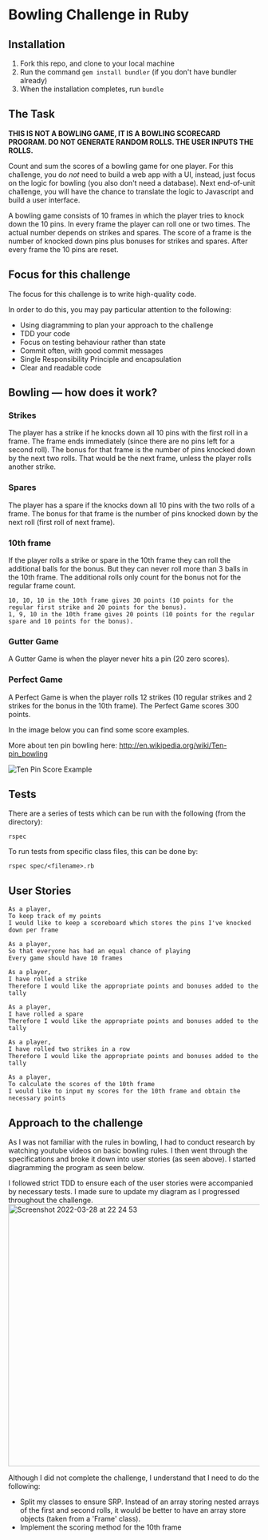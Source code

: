 Bowling Challenge in Ruby
=================

## Installation
1. Fork this repo, and clone to your local machine
2. Run the command `gem install bundler` (if you don't have bundler already)
3. When the installation completes, run `bundle`

## The Task

**THIS IS NOT A BOWLING GAME, IT IS A BOWLING SCORECARD PROGRAM. DO NOT GENERATE RANDOM ROLLS. THE USER INPUTS THE ROLLS.**

Count and sum the scores of a bowling game for one player. For this challenge, you do _not_ need to build a web app with a UI, instead, just focus on the logic for bowling (you also don't need a database). Next end-of-unit challenge, you will have the chance to translate the logic to Javascript and build a user interface.

A bowling game consists of 10 frames in which the player tries to knock down the 10 pins. In every frame the player can roll one or two times. The actual number depends on strikes and spares. The score of a frame is the number of knocked down pins plus bonuses for strikes and spares. After every frame the 10 pins are reset.

## Focus for this challenge
The focus for this challenge is to write high-quality code.

In order to do this, you may pay particular attention to the following:
* Using diagramming to plan your approach to the challenge
* TDD your code
* Focus on testing behaviour rather than state
* Commit often, with good commit messages
* Single Responsibility Principle and encapsulation
* Clear and readable code

## Bowling — how does it work?

### Strikes

The player has a strike if he knocks down all 10 pins with the first roll in a frame. The frame ends immediately (since there are no pins left for a second roll). The bonus for that frame is the number of pins knocked down by the next two rolls. That would be the next frame, unless the player rolls another strike.

### Spares

The player has a spare if the knocks down all 10 pins with the two rolls of a frame. The bonus for that frame is the number of pins knocked down by the next roll (first roll of next frame).

### 10th frame

If the player rolls a strike or spare in the 10th frame they can roll the additional balls for the bonus. But they can never roll more than 3 balls in the 10th frame. The additional rolls only count for the bonus not for the regular frame count.

    10, 10, 10 in the 10th frame gives 30 points (10 points for the regular first strike and 20 points for the bonus).
    1, 9, 10 in the 10th frame gives 20 points (10 points for the regular spare and 10 points for the bonus).

### Gutter Game

A Gutter Game is when the player never hits a pin (20 zero scores).

### Perfect Game

A Perfect Game is when the player rolls 12 strikes (10 regular strikes and 2 strikes for the bonus in the 10th frame). The Perfect Game scores 300 points.

In the image below you can find some score examples.

More about ten pin bowling here: http://en.wikipedia.org/wiki/Ten-pin_bowling

![Ten Pin Score Example](images/example_ten_pin_scoring.png)

## Tests
There are a series of tests which can be run with the following (from the directory):
```
rspec
```
To run tests from specific class files, this can be done by:
```
rspec spec/<filename>.rb
```

## User Stories
```
As a player,
To keep track of my points
I would like to keep a scoreboard which stores the pins I've knocked down per frame

As a player,
So that everyone has had an equal chance of playing
Every game should have 10 frames

As a player,
I have rolled a strike
Therefore I would like the appropriate points and bonuses added to the tally

As a player,
I have rolled a spare
Therefore I would like the appropriate points and bonuses added to the tally

As a player,
I have rolled two strikes in a row
Therefore I would like the appropriate points and bonuses added to the tally

As a player,
To calculate the scores of the 10th frame
I would like to input my scores for the 10th frame and obtain the necessary points
```

## Approach to the challenge
As I was not familiar with the rules in bowling, I had to conduct research by watching youtube videos on basic bowling rules. I then went through the specifications and broke it down into user stories (as seen above). I started diagramming the program as seen below.

I followed strict TDD to ensure each of the user stories were accompanied by necessary tests. I made sure to update my diagram as I progressed throughout the challenge.
<img width="524" alt="Screenshot 2022-03-28 at 22 24 53" src="https://user-images.githubusercontent.com/74867241/160489890-70d77d12-068a-4e39-bb8d-40ce98a571db.png">

Although I did not complete the challenge, I understand that I need to do the following:
* Split my classes to ensure SRP. Instead of an array storing nested arrays of the first and second rolls, it would be better to have an array store objects (taken from a 'Frame' class). 
* Implement the scoring method for the 10th frame
